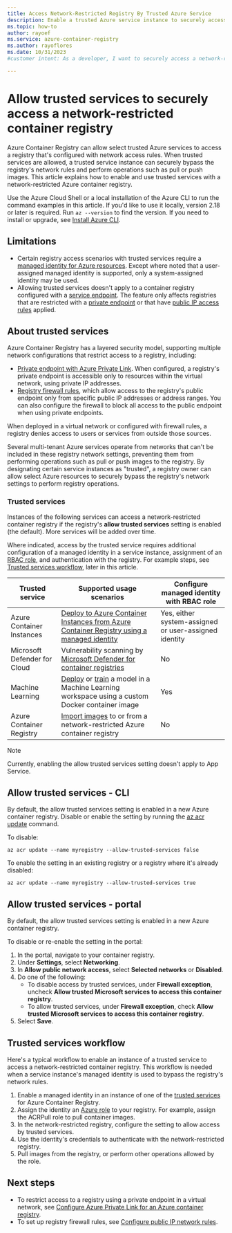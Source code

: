 ```yaml
---
title: Access Network-Restricted Registry By Trusted Azure Service
description: Enable a trusted Azure service instance to securely access a network-restricted container registry to pull or push images 
ms.topic: how-to
author: rayoef
ms.service: azure-container-registry
ms.author: rayoflores
ms.date: 10/31/2023
#customer intent: As a developer, I want to securely access a network-restricted container registry using trusted Azure services so that I can pull or push images.

---
```


# Allow trusted services to securely access a network-restricted container registry

Azure Container Registry can allow select trusted Azure services to access a registry that's configured with network access rules. When trusted services are allowed, a trusted service instance can securely bypass the registry's network rules and perform operations such as pull or push images. This article explains how to enable and use trusted services with a network-restricted Azure container registry.

Use the Azure Cloud Shell or a local installation of the Azure CLI to run the command examples in this article. If you'd like to use it locally, version 2.18 or later is required. Run `az --version` to find the version. If you need to install or upgrade, see [Install Azure CLI](/cli/azure/install-azure-cli).

## Limitations

* Certain registry access scenarios with trusted services require a [managed identity for Azure resources](/azure/active-directory/managed-identities-azure-resources/overview). Except where noted that a user-assigned managed identity is supported, only a system-assigned identity may be used.
* Allowing trusted services doesn't apply to a container registry configured with a [service endpoint](container-registry-vnet.md). The feature only affects registries that are restricted with a [private endpoint](container-registry-private-link.md) or that have [public IP access rules](container-registry-access-selected-networks.md) applied.

## About trusted services

Azure Container Registry has a layered security model, supporting multiple network configurations that restrict access to a registry, including:

* [Private endpoint with Azure Private Link](container-registry-private-link.md). When configured, a registry's private endpoint is accessible only to resources within the virtual network, using private IP addresses.  
* [Registry firewall rules](container-registry-access-selected-networks.md), which allow access to the registry's public endpoint only from specific public IP addresses or address ranges. You can also configure the firewall to block all access to the public endpoint when using private endpoints.

When deployed in a virtual network or configured with firewall rules, a registry denies access to users or services from outside those sources.

Several multi-tenant Azure services operate from networks that can't be included in these registry network settings, preventing them from performing operations such as pull or push images to the registry. By designating certain service instances as "trusted", a registry owner can allow select Azure resources to securely bypass the registry's network settings to perform registry operations.

### Trusted services

Instances of the following services can access a network-restricted container registry if the registry's **allow trusted services** setting is enabled (the default). More services will be added over time.

Where indicated, access by the trusted service requires additional configuration of a managed identity in a service instance, assignment of an [RBAC role](container-registry-roles.md), and authentication with the registry. For example steps, see [Trusted services workflow](#trusted-services-workflow), later in this article.

|Trusted service  |Supported usage scenarios  | Configure managed identity with RBAC role |
|---------|---------|------|
| Azure Container Instances | [Deploy to Azure Container Instances from Azure Container Registry using a managed identity](/azure/container-instances/using-azure-container-registry-mi) | Yes, either system-assigned or user-assigned identity |
| Microsoft Defender for Cloud | Vulnerability scanning by [Microsoft Defender for container registries](scan-images-defender.md) | No |
| Machine Learning | [Deploy](/azure/machine-learning/how-to-deploy-custom-container) or [train](/azure/machine-learning/how-to-train-with-custom-image) a model in a Machine Learning workspace using a custom Docker container image | Yes |
| Azure Container Registry | [Import images](container-registry-import-images.md) to or from a network-restricted Azure container registry | No |

> [!NOTE]
> Currently, enabling the allow trusted services setting doesn't apply to App Service.

## Allow trusted services - CLI

By default, the allow trusted services setting is enabled in a new Azure container registry. Disable or enable the setting by running the [az acr update](/cli/azure/acr#az-acr-update) command.

To disable:

```azurecli
az acr update --name myregistry --allow-trusted-services false
```

To enable the setting in an existing registry or a registry where it's already disabled:

```azurecli
az acr update --name myregistry --allow-trusted-services true
```

## Allow trusted services - portal

By default, the allow trusted services setting is enabled in a new Azure container registry.

To disable or re-enable the setting in the portal:

1. In the portal, navigate to your container registry.
1. Under **Settings**, select **Networking**.
1. In **Allow public network access**, select **Selected networks** or **Disabled**.
1. Do one of the following:
    * To disable access by trusted services, under **Firewall exception**, uncheck **Allow trusted Microsoft services to access this container registry**.
    * To allow trusted services, under **Firewall exception**, check **Allow trusted Microsoft services to access this container registry**.
1. Select **Save**.

## Trusted services workflow

Here's a typical workflow to enable an instance of a trusted service to access a network-restricted container registry. This workflow is needed when a service instance's managed identity is used to bypass the registry's network rules.

1. Enable a managed identity in an instance of one of the [trusted services](#trusted-services) for Azure Container Registry.
1. Assign the identity an [Azure role](container-registry-roles.md) to your registry. For example, assign the ACRPull role to pull container images.
1. In the network-restricted registry, configure the setting to allow access by trusted services.
1. Use the identity's credentials to authenticate with the network-restricted registry.
1. Pull images from the registry, or perform other operations allowed by the role.

## Next steps

* To restrict access to a registry using a private endpoint in a virtual network, see [Configure Azure Private Link for an Azure container registry](container-registry-private-link.md).
* To set up registry firewall rules, see [Configure public IP network rules](container-registry-access-selected-networks.md).
